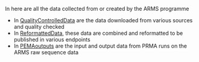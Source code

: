In here are all the data collected from or created by the ARMS programme

  * In [QualityControlledData](https://github.com/arms-mbon/Data/tree/main/QualityControlledData) are the data downloaded from various sources and quality checked
  * In [ReformattedData](https://github.com/arms-mbon/Data/tree/main/ReformattedData), these data are combined and reformatted to be published in various endpoints
  * In [PEMAoutputs](https://github.com/arms-mbon/Data/tree/main/PEMAoutputs) are the input and output data from PRMA runs on the ARMS raw sequence data 
